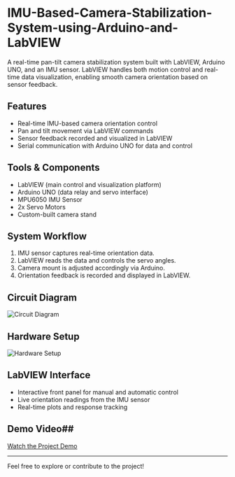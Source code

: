 # IMU-Based-Camera-Stabilization-System-using-Arduino-and-LabVIEW
A real-time pan-tilt camera stabilization system built with LabVIEW, Arduino UNO, and an IMU sensor. LabVIEW handles both motion control and real-time data visualization, enabling smooth camera orientation based on sensor feedback.

## Features

- Real-time IMU-based camera orientation control
- Pan and tilt movement via LabVIEW commands
- Sensor feedback recorded and visualized in LabVIEW
- Serial communication with Arduino UNO for data and control

## Tools & Components

- LabVIEW (main control and visualization platform)
- Arduino UNO (data relay and servo interface)
- MPU6050 IMU Sensor
- 2x Servo Motors
- Custom-built camera stand

## System Workflow

1. IMU sensor captures real-time orientation data.
2. LabVIEW reads the data and controls the servo angles.
3. Camera mount is adjusted accordingly via Arduino.
4. Orientation feedback is recorded and displayed in LabVIEW.

## Circuit Diagram

![Circuit Diagram](https://github.com/user-attachments/assets/aa5ffc0a-a87f-455c-a36d-60fcb1c40141)

## Hardware Setup

![Hardware Setup](https://github.com/user-attachments/assets/804172be-4ec3-43a7-bf3c-408edfbaccef) 

## LabVIEW Interface

- Interactive front panel for manual and automatic control
- Live orientation readings from the IMU sensor
- Real-time plots and response tracking

## Demo Video## 

[Watch the Project Demo](https://github.com/user-attachments/assets/0ee67779-945f-4a56-b945-675d23a5f44c)


---

Feel free to explore or contribute to the project!

